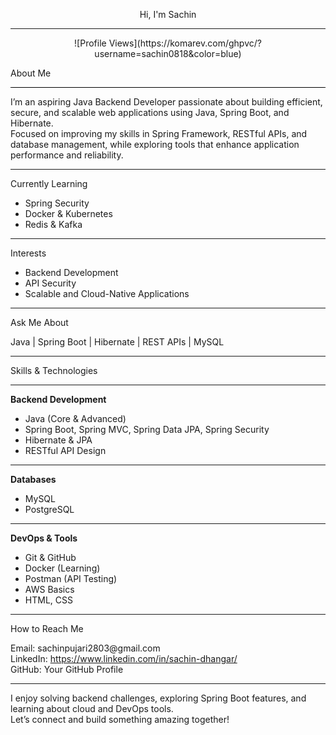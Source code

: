 <p align="center">Hi, I'm Sachin</p>
<hr>
<center>![Profile Views](https://komarev.com/ghpvc/?username=sachin0818&color=blue)</center>
<p>About Me</p>
<hr style="border: 0; height: 0.5px; background-color: #000;">
<p>I’m an aspiring Java Backend Developer passionate about building efficient, secure, and scalable web applications using Java, Spring Boot, and Hibernate.<br>
Focused on improving my skills in Spring Framework, RESTful APIs, and database management, while exploring tools that enhance application performance and reliability.</p>
<hr>
<p>Currently Learning</p>
<ul>
<li>Spring Security</li>
<li>Docker & Kubernetes</li>
<li>Redis & Kafka</li>
</ul>
<hr>
<p>Interests</p>
<ul>
<li>Backend Development</li>
<li>API Security</li>
<li>Scalable and Cloud-Native Applications</li>
</ul>
<hr>
<p>Ask Me About</p>
<p>Java | Spring Boot | Hibernate | REST APIs | MySQL</p>
<hr>
<p>Skills & Technologies</p>
<hr>
<p><b>Backend Development</b></p>
<ul>
<li>Java (Core & Advanced)</li>
<li>Spring Boot, Spring MVC, Spring Data JPA, Spring Security</li>
<li>Hibernate & JPA</li>
<li>RESTful API Design</li>
</ul>
<hr>
<p><b>Databases</b></p>
<ul>
<li>MySQL</li>
<li>PostgreSQL</li>
</ul>
<hr>
<p><b>DevOps & Tools</b></p>
<ul>
<li>Git & GitHub</li>
<li>Docker (Learning)</li>
<li>Postman (API Testing)</li>
<li>AWS Basics</li>
<li>HTML, CSS</li>
</ul>
<hr>
<p>How to Reach Me</p>
<p>Email: sachinpujari2803@gmail.com<br>
LinkedIn: <a href="https://www.linkedin.com/in/sachin-dhangar/">https://www.linkedin.com/in/sachin-dhangar/</a><br>
GitHub: Your GitHub Profile</p>
<hr>
<p>I enjoy solving backend challenges, exploring Spring Boot features, and learning about cloud and DevOps tools.<br>
Let’s connect and build something amazing together!</p>
